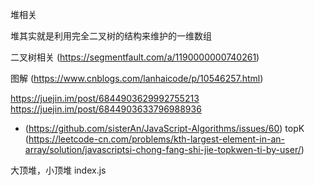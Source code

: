 堆相关

堆其实就是利用完全二叉树的结构来维护的一维数组 

二叉树相关 (https://segmentfault.com/a/1190000000740261)


图解 (https://www.cnblogs.com/lanhaicode/p/10546257.html)

https://juejin.im/post/6844903629992755213
https://juejin.im/post/6844903633796988936

* (https://github.com/sisterAn/JavaScript-Algorithms/issues/60)
topK (https://leetcode-cn.com/problems/kth-largest-element-in-an-array/solution/javascriptsi-chong-fang-shi-jie-topkwen-ti-by-user/)



大顶堆，小顶堆  index.js